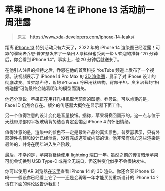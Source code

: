# 苹果 iPhone 14 在 iPhone 13 活动前一周泄露

> 原文：<https://www.xda-developers.com/iphone-14-leaks/>

距离 [iPhone 13](https://www.xda-developers.com/iphone-13/) 特别活动只有六天了，2022 年的 iPhone 14 渲染图已经泄露！可靠的泄密者乔恩·普罗瑟发布了一条出人意料但也受到一些人欢迎的推特:“20 分钟后，你会看到 iPhone 14”。事实上，他 20 分钟后就送来了。

在他引人注目的推特之后，乔恩在他的首页科技 YouTube 频道上发布了一个视频。该视频展示了 iPhone 14 Pro Max 的 [3D 渲染图](https://www.frontpagetech.com/2021/09/08/exclusive-a-closer-first-look-at-iphone-14/)，展示了对 iPhone 设计的彻底改变。普罗瑟声称，新的 iPhones 将采用钛结构，背部平坦。臭名昭著的“相机碰撞”可能最终会随着明年的模型而消失。

他还分享说，苹果正在用打孔相机取代前面的凹槽。乔恩说，可以肯定的是，Face ID 仍然会存在。额外的传感器大概会在显示器下面工作。

另一个值得注意的设计变化是音量按钮。据称，苹果将换回圆形的。这一点与位于天线带顶部的平板玻璃背的结合肯定会带回 iPhone 4 的怀旧情绪。

值得注意的是，渲染中的颜色不一定是最终产品的真实颜色。普罗瑟表示，只有外部硬件构建和设计已经泄露，没有完成选项或内部的话。他非常有信心这些渲染是最终的，并将在明年进入生产阶段。

最后，不幸的是，苹果将继续使用 lightning 端口一年。虽然之前的传言暗示苹果可能会切换到 USB Type-C 或完全无端口，但这种变化似乎不会很快发生。

你可以使用 AR 浏览器[在这里](https://www.frontpagetech.com/2021/09/08/exclusive-a-closer-first-look-at-iphone-14/)查看 iPhone 14 的 3D 渲染。你还会买 iPhone 13 吗——假设你已经看上它了——还是会再等一年才能买到重新设计的 iPhone 14？请在下面的评论区告诉我们！